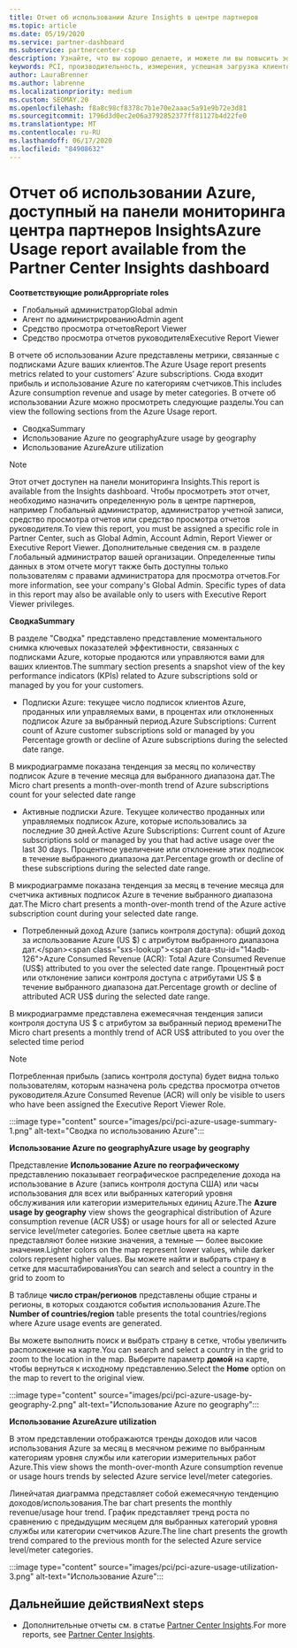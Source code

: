 ```yaml
---
title: Отчет об использовании Azure Insights в центре партнеров
ms.topic: article
ms.date: 05/19/2020
ms.service: partner-dashboard
ms.subservice: partnercenter-csp
description: Узнайте, что вы хорошо делаете, и можете ли вы повысить эффективность использования подписок Azure, которые вы продаете или управляете клиентами.
keywords: PCI, производительность, измерения, успешная загрузка клиентов, использование Azure, подписки, аналитика, отчет
author: LauraBrenner
ms.author: labrenne
ms.localizationpriority: medium
ms.custom: SEOMAY.20
ms.openlocfilehash: f8a8c98cf8378c7b1e70e2aaac5a91e9b72e3d81
ms.sourcegitcommit: 1796d3d0ec2e06a3792852377ff81127b4d22fe0
ms.translationtype: MT
ms.contentlocale: ru-RU
ms.lasthandoff: 06/17/2020
ms.locfileid: "84908632"
---
```

# <a name="azure-usage-report-available-from-the-partner-center-insights-dashboard"></a><span data-ttu-id="14adb-104">Отчет об использовании Azure, доступный на панели мониторинга центра партнеров Insights</span><span class="sxs-lookup"><span data-stu-id="14adb-104">Azure Usage report available from the Partner Center Insights dashboard</span></span>

<span data-ttu-id="14adb-105">**Соответствующие роли**</span><span class="sxs-lookup"><span data-stu-id="14adb-105">**Appropriate roles**</span></span>
- <span data-ttu-id="14adb-106">Глобальный администратор</span><span class="sxs-lookup"><span data-stu-id="14adb-106">Global admin</span></span>
- <span data-ttu-id="14adb-107">Агент по администрированию</span><span class="sxs-lookup"><span data-stu-id="14adb-107">Admin agent</span></span>
- <span data-ttu-id="14adb-108">Средство просмотра отчетов</span><span class="sxs-lookup"><span data-stu-id="14adb-108">Report Viewer</span></span>
- <span data-ttu-id="14adb-109">Средство просмотра отчетов руководителя</span><span class="sxs-lookup"><span data-stu-id="14adb-109">Executive Report Viewer</span></span>

<span data-ttu-id="14adb-110">В отчете об использовании Azure представлены метрики, связанные с подписками Azure ваших клиентов.</span><span class="sxs-lookup"><span data-stu-id="14adb-110">The Azure Usage report presents metrics related to your customers’ Azure subscriptions.</span></span> <span data-ttu-id="14adb-111">Сюда входит прибыль и использование Azure по категориям счетчиков.</span><span class="sxs-lookup"><span data-stu-id="14adb-111">This includes Azure consumption revenue and usage by meter categories.</span></span> <span data-ttu-id="14adb-112">В отчете об использовании Azure можно просмотреть следующие разделы.</span><span class="sxs-lookup"><span data-stu-id="14adb-112">You can view the following sections from the Azure Usage report.</span></span>

- <span data-ttu-id="14adb-113">Сводка</span><span class="sxs-lookup"><span data-stu-id="14adb-113">Summary</span></span>
- <span data-ttu-id="14adb-114">Использование Azure по geography</span><span class="sxs-lookup"><span data-stu-id="14adb-114">Azure usage by geography</span></span>
- <span data-ttu-id="14adb-115">Использование Azure</span><span class="sxs-lookup"><span data-stu-id="14adb-115">Azure utilization</span></span>

 > [!NOTE]
 > <span data-ttu-id="14adb-116">Этот отчет доступен на панели мониторинга Insights.</span><span class="sxs-lookup"><span data-stu-id="14adb-116">This report is available from the Insights dashboard.</span></span> <span data-ttu-id="14adb-117">Чтобы просмотреть этот отчет, необходимо назначить определенную роль в центре партнеров, например Глобальный администратор, администратор учетной записи, средство просмотра отчетов или средство просмотра отчетов руководителя.</span><span class="sxs-lookup"><span data-stu-id="14adb-117">To view this report, you must be assigned a specific role in Partner Center, such as Global Admin, Account Admin, Report Viewer or Executive Report Viewer.</span></span> <span data-ttu-id="14adb-118">Дополнительные сведения см. в разделе Глобальный администратор вашей организации. Определенные типы данных в этом отчете могут также быть доступны только пользователям с правами администратора для просмотра отчетов.</span><span class="sxs-lookup"><span data-stu-id="14adb-118">For more information, see your company's Global Admin. Specific types of data in this report may also be available only to users with Executive Report Viewer privileges.</span></span>

<span data-ttu-id="14adb-119">**Сводка**</span><span class="sxs-lookup"><span data-stu-id="14adb-119">**Summary**</span></span>

<span data-ttu-id="14adb-120">В разделе "Сводка" представлено представление моментального снимка ключевых показателей эффективности, связанных с подписками Azure, которые продаются или управляются вами для ваших клиентов.</span><span class="sxs-lookup"><span data-stu-id="14adb-120">The summary section presents a snapshot view of the key performance indicators (KPIs) related to Azure subscriptions sold or managed by you for your customers.</span></span>  

- <span data-ttu-id="14adb-121">Подписки Azure: текущее число подписок клиентов Azure, проданных или управляемых вами, в процентах или отклоненных подписок Azure за выбранный период.</span><span class="sxs-lookup"><span data-stu-id="14adb-121">Azure Subscriptions: Current count of Azure customer subscriptions sold or managed by you Percentage growth or decline of Azure subscriptions during the selected date range.</span></span>

<span data-ttu-id="14adb-122">В микродиаграмме показана тенденция за месяц по количеству подписок Azure в течение месяца для выбранного диапазона дат.</span><span class="sxs-lookup"><span data-stu-id="14adb-122">The Micro chart presents a month-over-month trend of Azure subscriptions count for your selected date range</span></span>
- <span data-ttu-id="14adb-123">Активные подписки Azure. Текущее количество проданных или управляемых подписок Azure, которые использовались за последние 30 дней.</span><span class="sxs-lookup"><span data-stu-id="14adb-123">Active Azure Subscriptions: Current count of Azure subscriptions sold or managed by you that had active usage over the last 30 days.</span></span>
<span data-ttu-id="14adb-124">Процентное увеличение или отклонение этих подписок в течение выбранного диапазона дат.</span><span class="sxs-lookup"><span data-stu-id="14adb-124">Percentage growth or decline of these subscriptions during the selected date range.</span></span>

<span data-ttu-id="14adb-125">В микродиаграмме показана тенденция за месяц в течение месяца для счетчика активных подписок Azure в течение выбранного диапазона дат.</span><span class="sxs-lookup"><span data-stu-id="14adb-125">The Micro chart presents a month-over-month trend of the Azure active subscription count during your selected date range.</span></span>

- <span data-ttu-id="14adb-126">Потребленный доход Azure (запись контроля доступа): общий доход за использование Azure (US $) с атрибутом выбранного диапазона дат.</span><span class="sxs-lookup"><span data-stu-id="14adb-126">Azure Consumed Revenue (ACR): Total Azure Consumed Revenue (US$) attributed to you over the selected date range.</span></span>
<span data-ttu-id="14adb-127">Процентный рост или отклонение записи контроля доступа с атрибутами US $ в течение выбранного диапазона дат.</span><span class="sxs-lookup"><span data-stu-id="14adb-127">Percentage growth or decline of attributed ACR US$ during the selected date range.</span></span> 

<span data-ttu-id="14adb-128">В микродиаграмме представлена ежемесячная тенденция записи контроля доступа US $ с атрибутом за выбранный период времени</span><span class="sxs-lookup"><span data-stu-id="14adb-128">The Micro chart presents a monthly trend of ACR US$ attributed to you over the selected time period</span></span>


> [!NOTE]
 > <span data-ttu-id="14adb-129">Потребленная прибыль (запись контроля доступа) будет видна только пользователям, которым назначена роль средства просмотра отчетов руководителя.</span><span class="sxs-lookup"><span data-stu-id="14adb-129">Azure Consumed Revenue (ACR) will only be visible to users who have been assigned the Executive Report Viewer Role.</span></span>

:::image type="content" source="images/pci/pci-azure-usage-summary-1.png" alt-text="Сводка по использованию Azure":::

<span data-ttu-id="14adb-131">**Использование Azure по geography**</span><span class="sxs-lookup"><span data-stu-id="14adb-131">**Azure usage by geography**</span></span>

<span data-ttu-id="14adb-132">Представление **Использование Azure по географическому** представлению показывает географическое распределение дохода на использование в Azure (запись контроля доступа США) или часы использования для всех или выбранных категорий уровня обслуживания или категории измерительных единиц Azure.</span><span class="sxs-lookup"><span data-stu-id="14adb-132">The **Azure usage by geography** view shows the geographical distribution of Azure consumption revenue (ACR US$) or usage hours for all or selected Azure service level/meter categories.</span></span> <span data-ttu-id="14adb-133">Более светлые цвета на карте представляют более низкие значения, а темные — более высокие значения.</span><span class="sxs-lookup"><span data-stu-id="14adb-133">Lighter colors on the map represent lower values, while darker colors represent higher values.</span></span> <span data-ttu-id="14adb-134">Вы можете найти и выбрать страну в сетке для масштабирования</span><span class="sxs-lookup"><span data-stu-id="14adb-134">You can search and select a country in the grid to zoom to</span></span> 

<span data-ttu-id="14adb-135">В таблице **число стран/регионов** представлены общие страны и регионы, в которых создаются события использования Azure.</span><span class="sxs-lookup"><span data-stu-id="14adb-135">The **Number of countries/region** table presents the total countries/regions where Azure usage events are generated.</span></span>

<span data-ttu-id="14adb-136">Вы можете выполнить поиск и выбрать страну в сетке, чтобы увеличить расположение на карте.</span><span class="sxs-lookup"><span data-stu-id="14adb-136">You can search and select a country in the grid to zoom to the location in the map.</span></span> <span data-ttu-id="14adb-137">Выберите параметр **домой** на карте, чтобы вернуться к исходному представлению.</span><span class="sxs-lookup"><span data-stu-id="14adb-137">Select the **Home** option on the map to revert to the original view.</span></span>

:::image type="content" source="images/pci/pci-azure-usage-by-geography-2.png" alt-text="Использование Azure по geography":::

<span data-ttu-id="14adb-139">**Использование Azure**</span><span class="sxs-lookup"><span data-stu-id="14adb-139">**Azure utilization**</span></span>

<span data-ttu-id="14adb-140">В этом представлении отображаются тренды доходов или часов использования Azure за месяц в месячном режиме по выбранным категориям уровня службы или категории измерительных работ Azure.</span><span class="sxs-lookup"><span data-stu-id="14adb-140">This view shows the month-over-month Azure consumption revenue or usage hours trends by selected Azure service level/meter categories.</span></span> 

<span data-ttu-id="14adb-141">Линейчатая диаграмма представляет собой ежемесячную тенденцию доходов/использования.</span><span class="sxs-lookup"><span data-stu-id="14adb-141">The bar chart presents the monthly revenue/usage hour trend.</span></span> <span data-ttu-id="14adb-142">График представляет тренд роста по сравнению с предыдущим месяцем для выбранных категорий уровня службы или категории счетчиков Azure.</span><span class="sxs-lookup"><span data-stu-id="14adb-142">The line chart presents the growth trend compared to the previous month for the selected Azure service level/meter categories.</span></span>

:::image type="content" source="images/pci/pci-azure-usage-utilization-3.png" alt-text="Использование Azure":::

## <a name="next-steps"></a><span data-ttu-id="14adb-144">Дальнейшие действия</span><span class="sxs-lookup"><span data-stu-id="14adb-144">Next steps</span></span>

- <span data-ttu-id="14adb-145">Дополнительные отчеты см. в статье [Partner Center Insights](partner-center-insights.md).</span><span class="sxs-lookup"><span data-stu-id="14adb-145">For more reports, see [Partner Center Insights](partner-center-insights.md).</span></span>
